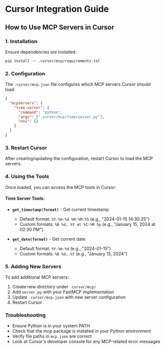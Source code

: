 # Cursor Integration Guide

## How to Use MCP Servers in Cursor

### 1. Installation
Ensure dependencies are installed:
```bash
pip install -r .cursor/mcp/requirements.txt
```

### 2. Configuration
The `.cursor/mcp.json` file configures which MCP servers Cursor should load:

```json
{
  "mcpServers": {
    "time-server": {
      "command": "python",
      "args": [".cursor/mcp/time/server.py"],
      "env": {}
    }
  }
}
```

### 3. Restart Cursor
After creating/updating the configuration, restart Cursor to load the MCP servers.

### 4. Using the Tools
Once loaded, you can access the MCP tools in Cursor:

#### Time Server Tools:
- **`get_timestamp(format)`** - Get current timestamp
  - Default format: `%Y-%m-%d %H:%M:%S` (e.g., "2024-01-15 14:30:25")
  - Custom formats: `%B %d, %Y at %I:%M %p` (e.g., "January 15, 2024 at 02:30 PM")

- **`get_date(format)`** - Get current date  
  - Default format: `%Y-%m-%d` (e.g., "2024-01-15")
  - Custom formats: `%B %d, %Y` (e.g., "January 15, 2024")

### 5. Adding New Servers
To add additional MCP servers:

1. Create new directory under `.cursor/mcp/`
2. Add `server.py` with your FastMCP implementation
3. Update `.cursor/mcp.json` with new server configuration
4. Restart Cursor

### Troubleshooting
- Ensure Python is in your system PATH
- Check that the mcp package is installed in your Python environment
- Verify file paths in `mcp.json` are correct
- Look at Cursor's developer console for any MCP-related error messages

